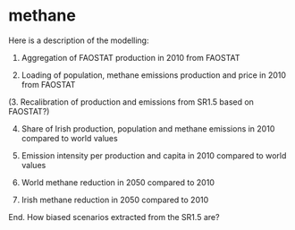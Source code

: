 # methane

Here is a description of the modelling:

1. Aggregation of FAOSTAT production in 2010 from FAOSTAT

2. Loading of population, methane emissions production and price in 2010 from FAOSTAT

(3. Recalibration of production and emissions from SR1.5 based on FAOSTAT?)

4. Share of Irish production, population and methane emissions in 2010 compared to world values

5. Emission intensity per production and capita in 2010 compared to world values

6. World methane reduction in 2050 compared to 2010

7. Irish methane reduction in 2050 compared to 2010

End. How biased scenarios extracted from the SR1.5 are?
